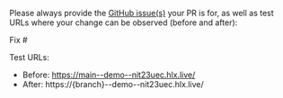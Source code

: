 Please always provide the [GitHub issue(s)](../issues) your PR is for, as well as test URLs where your change can be observed (before and after):

Fix #<gh-issue-id>

Test URLs:
- Before: https://main--demo--nit23uec.hlx.live/
- After: https://{branch}--demo--nit23uec.hlx.live/
